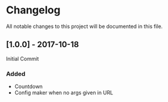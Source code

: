 # Changelog
All notable changes to this project will be documented in this file.

## [1.0.0] - 2017-10-18
Initial Commit
### Added
- Countdown
- Config maker when no args given in URL
